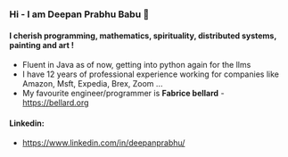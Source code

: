 ### Hi - I am Deepan Prabhu Babu 👋
#### I cherish programming, mathematics, spirituality, distributed systems, painting and art ! 

- Fluent in Java as of now, getting into python again for the llms
- I have 12 years of professional experience working for companies like Amazon, Msft, Expedia, Brex, Zoom ...
- My favourite engineer/programmer is **Fabrice bellard** - https://bellard.org

#### Linkedin:
- https://www.linkedin.com/in/deepanprabhu/

<!--
**deepanprabhu/deepanprabhu** is a ✨ _special_ ✨ repository because its `README.md` (this file) appears on your GitHub profile.

Here are some ideas to get you started:

- 🔭 I’m currently working on ...
- 🌱 I’m currently learning ...
- 👯 I’m looking to collaborate on ...
- 🤔 I’m looking for help with ...
- 💬 Ask me about ...
- 📫 How to reach me: ...
- 😄 Pronouns: ...
- ⚡ Fun fact: ...
-->
